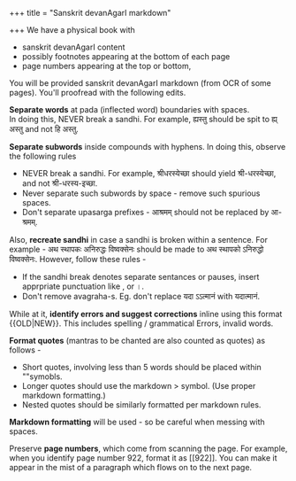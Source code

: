+++
title = "Sanskrit devanAgarI markdown"

+++
We have a physical book with

- sanskrit devanAgarI content
- possibly footnotes appearing at the bottom of each page
- page numbers appearing at the top or bottom,

You will be provided sanskrit devanAgarI markdown (from OCR of some pages). You'll proofread with the following edits.

**Separate words** at pada (inflected word) boundaries with spaces.  
In doing this, NEVER break a sandhi. For example, ह्यस्तु should be spit to ह्य् अस्तु and not हि अस्तु.

**Separate subwords** inside compounds with hyphens. In doing this, observe the following rules

- NEVER break a sandhi. For example, श्रीधरस्येच्छा should yield श्री-धरस्येच्छा, and not श्री-धरस्य-इच्छा. 
- Never separate such subwords by space - remove such spurious spaces. 
- Don't separate upasarga prefixes - आश्रमम् should not be replaced by आ-श्रमम्.

Also, **recreate sandhi** in case a sandhi is broken within a sentence. For example - अथ स्थापकः अनिरुद्धः विष्वक्सेनः should be made to अथ स्थापको ऽनिरुद्धो विष्वक्सेनः. However, follow these rules - 

- If the sandhi break denotes separate sentances or pauses, insert apprpriate punctuation like , or ।.
- Don't remove avagraha-s. Eg. don't replace यदा ऽऽत्मानं with यदात्मानं.

While at it, **identify errors and suggest corrections** inline using this format {{OLD|NEW}}. This includes spelling / grammatical Errors, invalid words. 

**Format quotes** (mantras to be chanted are also counted as quotes) as follows -

- Short quotes, involving less than 5 words should be placed within ""symobls.
- Longer quotes should use the markdown > symbol. (Use proper markdown formatting.)
- Nested quotes should be similarly formatted per markdown rules.

**Markdown formatting** will be used - so be careful when messing with spaces.

Preserve **page numbers**, which come from scanning the page. For example, when you identify page number 922, format it as [[922]]. You can make it appear in the mist of a paragraph which flows on to the next page.
